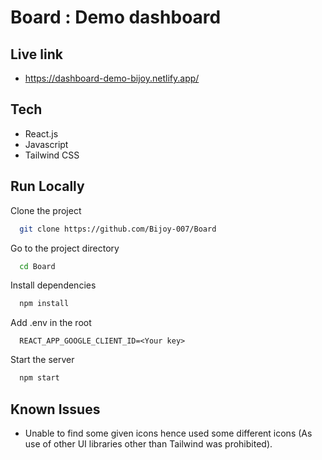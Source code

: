 # Board : Demo dashboard

## Live link

- https://dashboard-demo-bijoy.netlify.app/

## Tech

- React.js
- Javascript
- Tailwind CSS

## Run Locally

Clone the project

```bash
  git clone https://github.com/Bijoy-007/Board
```

Go to the project directory

```bash
  cd Board
```

Install dependencies

```bash
  npm install
```

Add .env in the root

```
  REACT_APP_GOOGLE_CLIENT_ID=<Your key>
```

Start the server

```bash
  npm start
```

## Known Issues

- Unable to find some given icons hence used some different icons (As use of other UI libraries other than Tailwind was prohibited).
